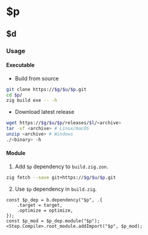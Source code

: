# $p

## $d

### Usage

#### Executable

- Build from source

```sh
git clone https://$g/$u/$p.git
cd $p/
zig build exe -- -h
```

- Download latest release

```sh
wget https://$g/$u/$p/releases/$l/<archive>
tar -xf <archive> # Linux/macOS
unzip <archive> # Windows
./<binary> -h
```

#### Module

1. Add `$p` dependency to `build.zig.zon`.

```sh
zig fetch --save git+https://$g/$u/$p.git
```

2. Use `$p` dependency in `build.zig`.

```zig
const $p_dep = b.dependency("$p", .{
    .target = target,
    .optimize = optimize,
});
const $p_mod = $p_dep.module("$p");
<Step.Compile>.root_module.addImport("$p", $p_mod);
```

